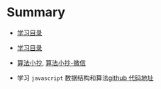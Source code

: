 # Summary

- [学习目录](https://juejin.cn/post/6844903919722692621)

- [学习目录](https://github.com/sisterAn/JavaScript-Algorithms)

- [算法小抄](https://labuladong.gitee.io/algo/), [算法小抄-微信](https://mp.weixin.qq.com/s?__biz=MzAxODQxMDM0Mw==&mid=100000768&idx=1&sn=86d496e4a1e65c72cddca36977c61eb4&chksm=1bd7fa082ca0731ed85848513bc8d983f2b1f51f40c159d33c249aaa7de9687dfa17a6662fae&mpshare=1&scene=23&srcid=0121uSqibym3NutRzJZlKCeV&sharer_sharetime=1611239435527&sharer_shareid=1958dfa2b35b63c7a7463d11712f39df#rd)

- 学习 `javascript` 数据结构和算法[github 代码地址](https://github.com/loiane/javascript-datastructures-algorithms)
